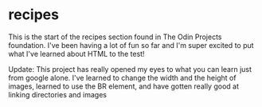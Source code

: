 # recipes
This is the start of the recipes section found in The Odin Projects foundation. I've been having a lot of fun so far and I'm super excited to put what I've learned about HTML to the test! 

Update: This project has really opened my eyes to what you can learn just from google alone. I've learned to change the width and the height of images, learned to use the BR element, and have gotten really good at linking directories and images